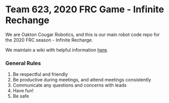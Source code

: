 # Team 623, 2020 FRC Game - Infinite Rechange 

We are Oakton Cougar Robotics,
and this is our main robot code repo for the 2020 FRC season -
Infinite Recharge.

We maintain a wiki with helpful information [here](wiki/).


### General Rules
1. Be respectful and friendly
2. Be productive during meetings, and attend meetings consistently 
3. Communicate any questions and concerns with leads
4. Have fun!
5. Be safe